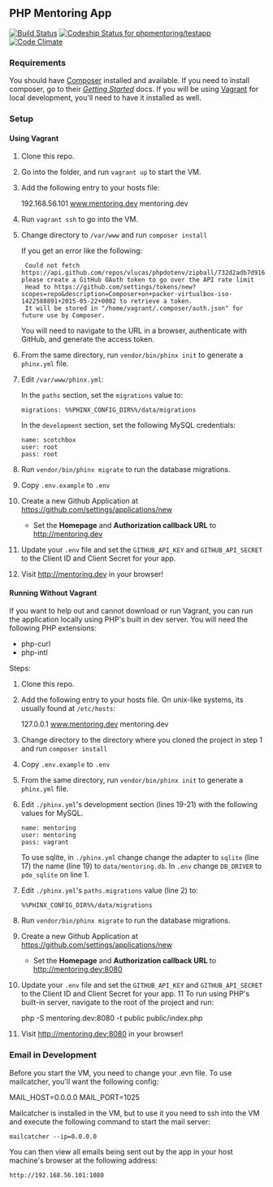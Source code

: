 ## PHP Mentoring App

[![Build Status](https://travis-ci.org/phpmentoring/webapp.svg?branch=master)](https://travis-ci.org/phpmentoring/webapp)
[![Codeship Status for phpmentoring/testapp](https://codeship.com/projects/a10984a0-df3f-0132-12f0-767a4e17443c/status?branch=master)](https://codeship.com/projects/80502)
[![Code Climate](https://codeclimate.com/github/phpmentoring/webapp/badges/gpa.svg)](https://codeclimate.com/github/phpmentoring/webapp)

### Requirements

You should have [Composer](http://getcomposer.org) installed and available. If you need to install composer, go to their _[Getting Started](https://getcomposer.org/doc/00-intro.md)_ docs. If you will be using [Vagrant](http://vagrantup.com) for local development, you'll need to have it installed as well.

### Setup

#### Using Vagrant

1. Clone this repo.
2. Go into the folder, and run `vagrant up` to start the VM.
3. Add the following entry to your hosts file: 

    192.168.56.101    www.mentoring.dev mentoring.dev

4. Run `vagrant ssh` to go into the VM.
5. Change directory to `/var/www` and run `composer install`

    If you get an error like the following:

        Could not fetch https://api.github.com/repos/vlucas/phpdotenv/zipball/732d2adb7d916c9593b9d58c3b0d9ebefead07aa, please create a GitHub OAuth token to go over the API rate limit
        Head to https://github.com/settings/tokens/new?scopes=repo&description=Composer+on+packer-virtualbox-iso-1422588891+2015-05-22+0002 to retrieve a token.
        It will be stored in "/home/vagrant/.composer/auth.json" for future use by Composer.

    You will need to navigate to the URL in a browser, authenticate with GitHub, and generate the access token.
    
6. From the same directory, run `vendor/bin/phinx init` to generate a `phinx.yml` file.
7. Edit `/var/www/phinx.yml`:

    In the `paths` section, set the `migrations` value to:

    ```{.yaml}
    migrations: %%PHINX_CONFIG_DIR%%/data/migrations
    ```

    In the `development` section, set the following MySQL credentials:

    ```{.yaml}
    name: scotchbox
    user: root
    pass: root
    ```

9. Run `vendor/bin/phinx migrate` to run the database migrations.
10. Copy `.env.example` to `.env`
11. Create a new Github Application at <https://github.com/settings/applications/new>
    - Set the **Homepage** and **Authorization callback URL** to <http://mentoring.dev>
10. Update your `.env` file and set the `GITHUB_API_KEY` and `GITHUB_API_SECRET` to the Client ID and Client Secret for your app.
13. Visit <http://mentoring.dev> in your browser!

#### Running Without Vagrant

If you want to help out and cannot download or run Vagrant, you can run the application locally using PHP's built in dev server. You will need the following PHP extensions:

* php-curl
* php-intl

Steps:

1. Clone this repo.
2. Add the following entry to your hosts file. On unix-like systems, its usually found at `/etc/hosts`: 

    127.0.0.1    www.mentoring.dev mentoring.dev


3. Change directory to the directory where you cloned the project in step 1 and run `composer install`
4. Copy `.env.example` to `.env`
5. From the same directory, run `vendor/bin/phinx init` to generate a `phinx.yml` file.
6. Edit `./phinx.yml`'s development section (lines 19-21) with the following values for MySQL.

    ```{.yaml}
    name: mentoring
    user: mentoring
    pass: vagrant
    ```

    To use sqlite, in `./phinx.yml` change change the adapter to `sqlite` (line 17) the name (line 19) to `data/mentoring.db`. In `.env` change `DB_DRIVER` to `pdo_sqlite` on line 1.

7. Edit `./phinx.yml`'s `paths.migrations` value (line 2) to:

    ```
    %%PHINX_CONFIG_DIR%%/data/migrations
    ```

8. Run `vendor/bin/phinx migrate` to run the database migrations.
9. Create a new Github Application at <https://github.com/settings/applications/new>
    - Set the **Homepage** and **Authorization callback URL** to <http://mentoring.dev:8080>
10. Update your `.env` file and set the `GITHUB_API_KEY` and `GITHUB_API_SECRET` to the Client ID and Client Secret for your app.
11 To run using PHP's built-in server, navigate to the root of the project and run:
   
    php -S mentoring.dev:8080 -t public public/index.php
   
12. Visit <http://mentoring.dev:8080> in your browser!


### Email in Development

Before you start the VM, you need to change your .evn file. To use mailcatcher, you'll want the following config:

MAIL_HOST=0.0.0.0
MAIL_PORT=1025

Mailcatcher is installed in the VM, but to use it you need to ssh into the VM and execute the following command to start the mail server:

`mailcatcher --ip=0.0.0.0`

You can then view all emails being sent out by the app in your host machine's browser at the following address:

`http://192.168.56.101:1080`
